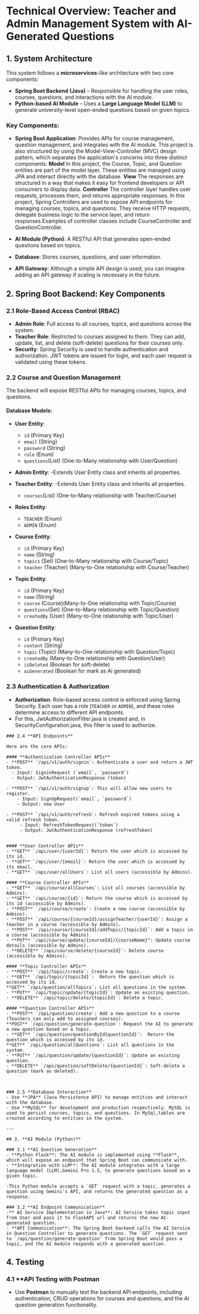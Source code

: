 # Technical Overview: Teacher and Admin Management System with AI-Generated Questions

## 1. **System Architecture**

This system follows a **microservices**-like architecture with two core components:

- **Spring Boot Backend (Java)** – Responsible for handling the user roles, courses, questions, and interactions with the AI module.
- **Python-based AI Module** – Uses a **Large Language Model (LLM)** to generate university-level open-ended questions based on given topics.

### Key Components:
- **Spring Boot Application**: Provides APIs for course management, question management, and integrates with the AI module. This project is also structured by using the Model-View-Controller (MVC) design pattern, which separates the application's concerns into three distinct components:
    **Model**
        In this project, the Course, Topic, and Question entities are part of the model layer. These entities are managed using JPA and interact directly with the database.
    **View**
        The responses are structured in a way that makes it easy for frontend developers or API consumers to display data.
    **Controller**
        The controller layer handles user requests, processes them, and returns appropriate responses.
        In this project, Spring Controllers are used to expose API endpoints for managing courses, topics, and questions. They receive HTTP requests, delegate business logic to the service layer, and return responses.Examples of controller classes include CourseController and QuestionController.

- **AI Module (Python)**: A RESTful API that generates open-ended questions based on topics.
- **Database**: Stores courses, questions, and user information.
- **API Gateway**: Although a simple API design is used, you can imagine adding an API gateway if scaling is necessary in the future.
  
## 2. **Spring Boot Backend: Key Components**

### 2.1 **Role-Based Access Control (RBAC)**
- **Admin Role**: Full access to all courses, topics, and questions across the system.
- **Teacher Role**: Restricted to courses assigned to them. They can add, update, list, and delete (soft-delete) questions for their courses only.
- **Security**: Spring Security is used to handle authentication and authorization. JWT tokens are issued for login, and each user request is validated using these tokens.

### 2.2 **Course and Question Management**
The backend will expose RESTful APIs for managing courses, topics, and questions.

#### Database Models:
- **User Entity**:
  - `id` (Primary Key)
  - `email` (String)
  - `password` (String)
  - `role` (Enum)
  - `questions`(List<Question>) (One-to-Many relationship with User/Question)


- **Admin Entity**:
    -Extends User Entity class and inherits all properties.

- **Teacher Entity**:
    -Extends User Entity class and inherits all properties.
    - `courses`(List<Course>) (One-to-Many relationship with Teacher/Course)

- **Roles Entity**:
  - `TEACHER` (Enum)
  - `ADMIN` (Enum)

- **Course Entity**:
  - `id` (Primary Key)
  - `name` (String)
  - `topics` (Set<Topic>) (One-to-Many relationship with Course/Topic)
  - `teacher` (Teacher) (Many-to-One relationship with Course/Teacher)

- **Topic Entity**:
  - `id` (Primary Key)
  - `name` (String)
  - `course` (Course)(Many-to-One relationship with Topic/Course)
  - `questions`(Set<Question>) (One-to-Many relationship with Topic/Question)
  - `createdBy` (User) (Many-to-One relationship with Topic/User)

- **Question Entity**:
  - `id` (Primary Key)
  - `content` (String)
  - `topic` (Topic) (Many-to-One relationship with Question/Topic)
  - `createdBy` (Many-to-One relationship with Question/User)
  - `isDeleted` (Boolean for soft-delete)
  - `aiGenerated` (Boolean for mark as Ai generated)

### 2.3 **Authentication & Authorization**
- **Authorization**: Role-based access control is enforced using Spring Security. Each user has a role (`TEACHER` or `ADMIN`), and these roles determine access to different API endpoints.
- For this, JwtAuthorizationFilter.java is created and, in SecurityConfiguration.java, this filter is used to authorize.

```
### 2.4 **API Endpoints**

Here are the core APIs:

#### **Authentication Controller APIs**
- **POST** `/api/v1/auth/signin`: Authenticate a user and return a JWT token.
  - Input: SigninRequest (`email`, `password`)
  - Output: JwtAuthenticationResponse (token)

- **POST** `/api/v1/auth/signup`: This will allow new users to register.
    - Input: SignUpRequest(`email`, `password`)
    - Output: new User

- **POST** `/api/v1/auth/refresh`: Refresh expired tokens using a valid refresh token.
     - Input: RefreshTokenRequest(`token`)
     - Output: JwtAuthenticationResponse (refreshToken)


#### **User Controller APIs**
- **GET** `/api/user/{userId}`: Return the user which is accessed by its id.
- **GET** `/api/user/{email}`: Return the user which is accessed by its email.
- **GET** `/api/user/allUsers`: List all users (accessible by Admins).

#### **Course Controller APIs**
- **GET** `/api/course/allCourses`: List all courses (accessible by Admins).
- **GET** `/api/course/{id}`: Return the course which is accessed by its id (accessible by Admins).
- **POST** `/api/course/create`: Create a new course (accessible by Admins).
- **POST** `/api/course/{courseId}/assignTeacher/{userId}`: Assign a teacher in a course (accessible by Admins).
- **POST** `/api/course/{courseId}/addTopic/{topicId}`: Add a topic in a course (accessible by Admins).
- **PUT** `/api/course/update/{courseId}/{courseName}": Update course details (accessible by Admins).
- **DELETE** `/api/course/delete/{courseId}`: Delete course (accessible by Admins).

#### **Topic Controller APIs**
- **POST** `/api/topic/create`: Create a new topic.
- **GET** `/api/topic/{topicId}`:  Return the question which is accessed by its id.
**GET** `/api/question/allTopics`: List all questions in the system.
- **PUT** `/api/topic/update/{topicId}`: Update an existing question.
- **DELETE** `/api/topic/delete/{topicId}`: Delete a topic.

#### **Question Controller APIs**
- **POST** `/api/question/create`: Add a new question to a course (Teachers can only add to assigned courses).
**POST** `/api/question/generate-question`: Request the AI to generate a new question based on a topic.
- **GET** `/api/question/questionById{questionId}`:  Return the question which is accessed by its id.
**GET** `/api/question/allQuestions`: List all questions in the system.
- **PUT** `/api/question/update/{questionId}`: Update an existing question.
- **DELETE** `/api/question/softDelete/{questionId}`: Soft-delete a question (mark as deleted).



### 2.5 **Database Interaction**
- Use **JPA** (Java Persistence API) to manage entities and interact with the database.
- Use **MySQL** for development and production respectively. MySQL is used to persist courses, topics, and questions. In MySql,tables are created according to entities in the system.

---

## 3. **AI Module (Python)**

### 3.1 **AI Question Generation**
- **Python Flask**: The AI module is implemented using **Flask**, which will expose an endpoint that Spring Boot can communicate with.
- **Integration with LLM**: The AI module integrates with a large language model (LLM),Gemini Pro 1.5, to generate questions based on a given topic.

-This Python module accepts a `GET` request with a topic, generates a question using Gemini's API, and returns the generated question as a response.

### 3.2 **AI Endpoint Communication**
-** AI Service Implementation in Java**: AI Service takes topic input from User and pass it to FlaskAPI url and returns the new AI- generated question.
- **API Communication**: The Spring Boot backend calls the AI Service in Question Controller to generate questions. The `GET` request sent to `/api/question/generate-question` from Spring Boot would pass a topic, and the AI module responds with a generated question.
```

## 4. **Testing**

### 4.1 **API Testing with Postman
- Use **Postman** to manually test the backend API endpoints, including authentication, CRUD operations for courses and questions, and the AI question generation functionality.